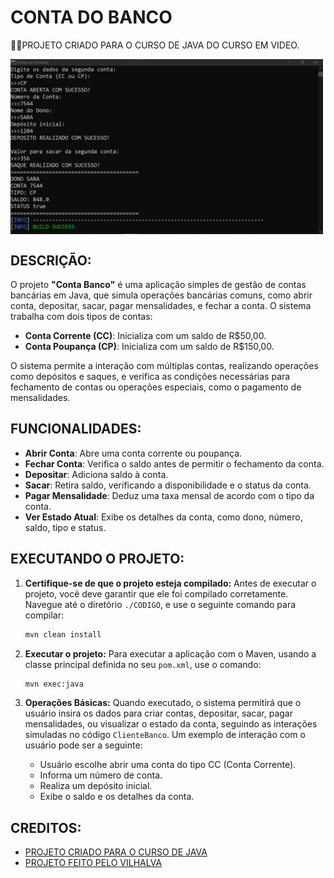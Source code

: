# CONTA DO BANCO
👨‍🏫PROJETO CRIADO PARA O CURSO DE JAVA DO CURSO EM VIDEO.

<img src="FOTO.png" align="center" width="500"> <br>

## DESCRIÇÃO:
O projeto **"Conta Banco"** é uma aplicação simples de gestão de contas bancárias em Java, que simula operações bancárias comuns, como abrir conta, depositar, sacar, pagar mensalidades, e fechar a conta. O sistema trabalha com dois tipos de contas:

- **Conta Corrente (CC)**: Inicializa com um saldo de R$50,00.
- **Conta Poupança (CP)**: Inicializa com um saldo de R$150,00.

O sistema permite a interação com múltiplas contas, realizando operações como depósitos e saques, e verifica as condições necessárias para fechamento de contas ou operações especiais, como o pagamento de mensalidades.

## FUNCIONALIDADES:
- **Abrir Conta**: Abre uma conta corrente ou poupança.
- **Fechar Conta**: Verifica o saldo antes de permitir o fechamento da conta.
- **Depositar**: Adiciona saldo à conta.
- **Sacar**: Retira saldo, verificando a disponibilidade e o status da conta.
- **Pagar Mensalidade**: Deduz uma taxa mensal de acordo com o tipo da conta.
- **Ver Estado Atual**: Exibe os detalhes da conta, como dono, número, saldo, tipo e status.

## EXECUTANDO O PROJETO:
1. **Certifique-se de que o projeto esteja compilado:**
   Antes de executar o projeto, você deve garantir que ele foi compilado corretamente. Navegue até o diretório `./CODIGO`, e use o seguinte comando para compilar:

   ```bash
   mvn clean install
   ```

2. **Executar o projeto:**
   Para executar a aplicação com o Maven, usando a classe principal definida no seu `pom.xml`, use o comando:

   ```bash
   mvn exec:java
   ```

3. **Operações Básicas:**
   Quando executado, o sistema permitirá que o usuário insira os dados para criar contas, depositar, sacar, pagar mensalidades, ou visualizar o estado da conta, seguindo as interações simuladas no código `ClienteBanco`. Um exemplo de interação com o usuário pode ser a seguinte:

   - Usuário escolhe abrir uma conta do tipo CC (Conta Corrente).
   - Informa um número de conta.
   - Realiza um depósito inicial.
   - Exibe o saldo e os detalhes da conta.

## CREDITOS:
- [PROJETO CRIADO PARA O CURSO DE JAVA](https://github.com/VILHALVA/CURSO-DE-JAVA)
- [PROJETO FEITO PELO VILHALVA](https://github.com/VILHALVA)


